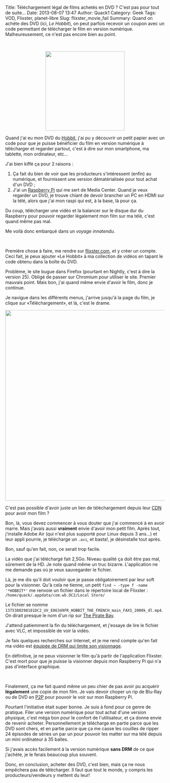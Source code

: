 Title: Téléchargement légal de films achetés en DVD ? C'est pas pour tout de suite...
Date: 2013-08-07 13:47
Author: Quack1
Category: Geek
Tags: VOD, Flixster, planet-libre
Slug: flixster_movie_fail
Summary: Quand on achète des DVD (ici, _Le Hobbit_), on peut parfois recevoir un coupon avec un code permettant de télécharger le film en version numérique. Malheureusement, ce n'est pas encore bien au point.

&nbsp;
<div align=center><img src="static/upload/hobbit_large.png" align=center height="250"/></div>

Quand j'ai eu mon DVD du [Hobbit](http://fr.wikipedia.org/wiki/Le_Hobbit_%28films_de_Peter_Jackson%29), j'ai pu y découvrir un petit papier avec un code pour que je puisse bénéficier du film en version numérique à télécharger et regarder partout, c'est à dire sur mon smartphone, ma tablette, mon ordinateur, etc...

J'ai bien kiffé ça pour 2 raisons : 

1. Ça fait du bien de voir que les producteurs s'intéressent (enfin) au numérique, et fournissent une version dématérialisée pour tout achat d'un DVD ;
2. J'ai un [Raspberry Pi](http://quack1.me/tag/raspberry-pi.html) qui me sert de Media Center. Quand je veux regarder un DVD, je trouve chiant de devoir brancher un PC en HDMI sur la télé, alors que j'ai mon raspi qui est, à la base, là pour ça. 

Du coup, télécharger une vidéo et la balancer sur le disque dur du Raspberry pour pouvoir regarder légalement mon film sur ma télé, c'est quand même pas mal.

Me voilà donc embarqué dans un _voyage innatendu_.

&nbsp;

Première chose à faire, me rendre sur [flixster.com](http://www.flixster.com), et y créer un compte. Ceci fait, je peux ajouter &laquo;Le Hobbit&raquo; à ma collection de vidéos en tapant le code obtenu dans la boîte du DVD.

Problème, le site bugue dans Firefox (pourtant en Nightly, c'est à dire la version 25). Obligé de passer sur Chromium pour utiliser le site. Premier mauvais point. Mais bon, j'ai quand même envie d'avoir le film, donc je continue.

Je navigue dans les différents menus, j'arrive jusqu'à la page du film, je clique sur &laquo;Téléchargement&raquo;, et là, c'est le drame.

<div align=center><a href="static/upload/flixster_adobe_air.png"><img src="static/upload/flixster_adobe_air.png" width="600" align=center /></a></div>

C'est pas possible d'avoir juste un lien de téléchargement depuis leur [CDN](http://fr.wikipedia.org/wiki/Content_Delivery_Network) pour avoir mon film ?

Bon, là, vous devez commencer à vous douter que j'ai commencé à en avoir marre. Mais j'avais aussi **vraiment** envie d'avoir mon petit film. Après tout, j'installe Adobe Air (qui n'est plus supporté pour Linux depuis 3 ans...) et leur appli pourrie, je télécharge un `.avi`, et basta!, je désinstalle tout après.

Bon, sauf qu'en fait, non, ce serait trop facile.

La vidéo que j'ai téléchargé fait 2,5Go. Niveau qualité ça doit être pas mal, sûrement de la HD. Je note quand même un truc bizarre. L'application ne me demande pas où je veux sauvegarder le fichier. 

Là, je me dis qu'il doit vouloir que je passe obligatoirement par leur soft pour la visionner. Qu'à cela ne tienne, un petit `find ~ -type f -name '*HOBBIT*'` me renvoie un fichier dans le répertoire local de Flixster : `/home/quack/.appdata/com.wb.DC2/Local Store/`

Le fichier se nomme `1375380298181DC2_UV_E06349FR_HOBBIT_THE_FRENCH_main_FAXS_2000k_dl.mp4`. On dirait presque le nom d'un rip sur [The Pirate Bay](thepiratebay.sx).

J'attend patiemment la fin du téléchargement, et j'essaye de lire le fichier avec VLC, et impossible de voir la vidéo. 

Je fais quelques recherches sur Internet, et je me rend compte qu'en fait ma vidéo est [équipée de DRM qui limite son visionnage](http://arstechnica.com/gadgets/2011/11/your-movie-on-every-platform-sort-of-for-a-while-how-the-new-ultraviolet-drm-fails/). 

En définitive, je ne peux visionner le film qu'à partir de l'application Flixster. C'est mort pour que je puisse la visionner depuis mon Raspberry Pi qui n'a pas d'interface graphique.

&nbsp;

Finalement, ça me fait quand même un peu chier de pas avoir pu acquérir **légalement** une copie de mon film. Je vais devoir choper un rip de Blu-Ray ou de DVD en [P2P](http://quack1.me/tag/p2p.html) pour pouvoir le voir sur mon Raspberry Pi.

Pourtant l'initiative était super bonne. Je suis à fond pour ce genre de pratique. Filer une version numérique pour tout achat d'une version physique, c'est méga bon pour le confort de l'utilisateur, et ça donne envie de revenir acheter. Personnellement je télécharge en partie parce que les DVD sont chers, et en partie parce que ça me casse les couilles de ripper 24 épisodes de séries un par un pour pouvoir les matter sur ma télé depuis un mini ordinateur à 35 balles.

Si j'avais accès facilement à la version numérique **sans DRM** de ce que j'achète, je le ferais beaucoup plus souvent.

Donc, en conclusion, acheter des DVD, c'est bien, mais ça ne nous empêchera pas de télécharger. Il faut que tout le monde, y compris les producteurs/vendeurs y mettent du leur!